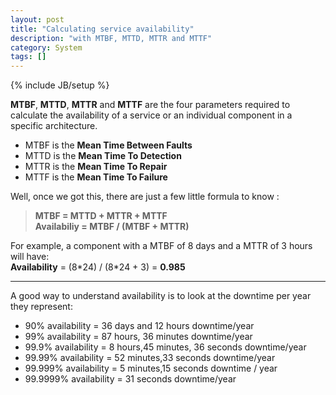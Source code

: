 ```yaml
---
layout: post
title: "Calculating service availability"
description: "with MTBF, MTTD, MTTR and MTTF"
category: System
tags: []
---
```

{% include JB/setup %}

**MTBF**, **MTTD**, **MTTR** and **MTTF** are the four parameters required to calculate the availability of a service or an individual component in a specific architecture.

* MTBF is the **Mean Time Between Faults**
* MTTD is the **Mean Time To Detection**
* MTTR is the **Mean Time To Repair**
* MTTF is the **Mean Time To Failure**

Well, once we got this, there are just a few little formula to know :

>**MTBF = MTTD + MTTR + MTTF**  
>**Availabiliy = MTBF / (MTBF + MTTR)**  

For example, a component with a MTBF of 8 days and a MTTR of 3 hours will have:  
**Availability** = (8\*24) / (8\*24 + 3) = **0.985**

* * *

A good way to understand availability is to look at the downtime per year they represent:

* 90% availability = 36 days and 12 hours downtime/year
* 99% availability = 87 hours, 36 minutes downtime/year
* 99\.9% availability = 8 hours,45 minutes, 36 seconds downtime/year
* 99\.99% availability = 52 minutes,33 seconds downtime/year
* 99\.999% availability = 5 minutes,15 seconds downtime / year
* 99\.9999% availability = 31 seconds downtime/year
 